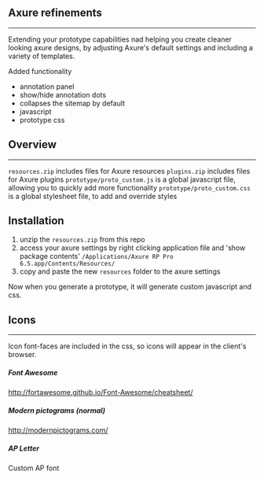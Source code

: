 ## Axure refinements
--------------
Extending your prototype capabilities nad helping you create cleaner looking axure designs, by adjusting Axure's default settings and including a variety of templates.

Added functionality
- annotation panel
- show/hide annotation dots
- collapses the sitemap by default
- javascript
- prototype css

## Overview
--------------
`resources.zip` includes files for Axure resources 
`plugins.zip` includes files for Axure plugins 
`prototype/proto_custom.js` is a global javascript file, allowing you to quickly add more functionality
`prototype/proto_custom.css` is a global stylesheet file, to add and override styles

## Installation

1. unzip the `resources.zip` from this repo
2. access your axure settings by right clicking application file and 'show package contents'
`/Applications/Axure RP Pro 6.5.app/Contents/Resources/`
3. copy and paste the new `resources` folder to the axure settings

Now when you generate a prototype, it will generate custom javascript and css.

## Icons
--------------
Icon font-faces are included in the css, so icons will appear in the client's browser.

##### Font Awesome
http://fortawesome.github.io/Font-Awesome/cheatsheet/

##### Modern pictograms (normal)
http://modernpictograms.com/

##### AP Letter
Custom AP font
